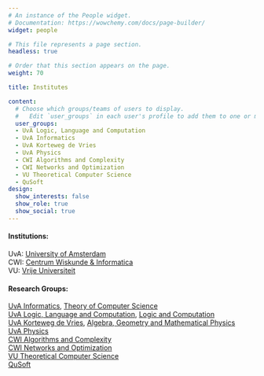 ```yaml
---
# An instance of the People widget.
# Documentation: https://wowchemy.com/docs/page-builder/
widget: people

# This file represents a page section.
headless: true

# Order that this section appears on the page.
weight: 70

title: Institutes

content:
  # Choose which groups/teams of users to display.
  #   Edit `user_groups` in each user's profile to add them to one or more of these groups.
  user_groups:
  - UvA Logic, Language and Computation
  - UvA Informatics
  - UvA Korteweg de Vries
  - UvA Physics
  - CWI Algorithms and Complexity
  - CWI Networks and Optimization
  - VU Theoretical Computer Science
  - QuSoft
design:
  show_interests: false
  show_role: true
  show_social: true
---
```

#### Institutions:
UvA: [University of Amsterdam](https://uva.nl) <br>
CWI: [Centrum Wiskunde & Informatica](https://cwi.nl) <br>
VU: [Vrije Universiteit](https://vu.nl)

#### Research Groups:
[UvA Informatics](https://ivi.uva.nl), [Theory of Computer Science](https://ivi.fnwi.uva.nl/tcs/) <br>
[UvA Logic, Language and Computation](https://illc.uva.nl), [Logic and Computation](https://www.illc.uva.nl/Research/Programmes/LoCo/) <br>
[UvA Korteweg de Vries](https://kdvi.uva.nl), [Algebra, Geometry and Mathematical Physics](https://kdvi.uva.nl/research/agmp/algebra.html) <br>
[UvA Physics](https://iop.uva.nl/) <br>
[CWI Algorithms and Complexity](https://www.cwi.nl/research/groups/algorithms-and-complexity) <br>
[CWI Networks and Optimization](https://www.cwi.nl/research/groups/networks-and-optimization) <br>
[VU Theoretical Computer Science](https://www.cs.vu.nl/~tcs/) <br>
[QuSoft](https://qusoft.org)
